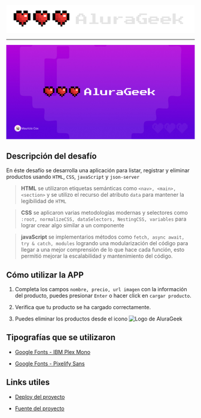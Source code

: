 <div style="text-align: center;">
  <img src="./images/aluraGeek-logo.svg" alt="Logo de AluraGeek">
</div>

<hr>

![](./images/aluraGeek-challenge.jpg)

## Descripción del desafío
En éste desafío se desarrolla una aplicación para listar, registrar y eliminar productos usando ``HTML``, ``CSS``, ``javaScript`` y ``json-server``

> **HTML** se utilizaron etiquetas semánticas como `<nav>, <main>, <section>` y se utilizo el recurso del atributo `data` para mantener la legibilidad de `HTML`

> **CSS** se aplicaron varias metodologías modernas y selectores como `:root, normalizeCSS, dataSelectors, NestingCSS, variables` para lograr crear algo similar a un componente

> **javaScript** se implementarios métodos como `fetch, async await, try & catch, modules` logrando una modularización del código para llegar a una mejor comprensión de lo que hace cada función, esto permitió mejorar la escalabilidad y mantenimiento del código.

## Cómo utilizar la APP

1) Completa los campos `nombre, precio, url imagen` con la información del producto, puedes presionar `Enter` o hacer click en `cargar producto`.

2) Verifica que tu producto se ha cargado correctamente.

3) Puedes eliminar los productos desde el icono <img src="./images/🦆 icon-trash.svg" alt="Logo de AluraGeek">

## Tipografías que se utilizaron

- <a href="https://fonts.google.com/specimen/IBM+Plex+Mono?query=ibm+plex+mono" target="_blank" rel="noopener noreferrer">Google  Fonts - IBM Plex Mono</a>

- <a href="https://fonts.google.com/specimen/Pixelify+Sans?query=pixel" target="_blank" rel="noopener noreferrer">Google  Fonts - Pixelify Sans</a>

## Links utiles

- <a href="https://coxmau77.github.io/alurageek-challenge/" target="_blank" rel="noopener noreferrer">Deploy del proyecto</a>

- <a href="https://github.com/coxmau77/alurageek-challenge" target="_blank" rel="noopener noreferrer">Fuente del proyecto</a>

